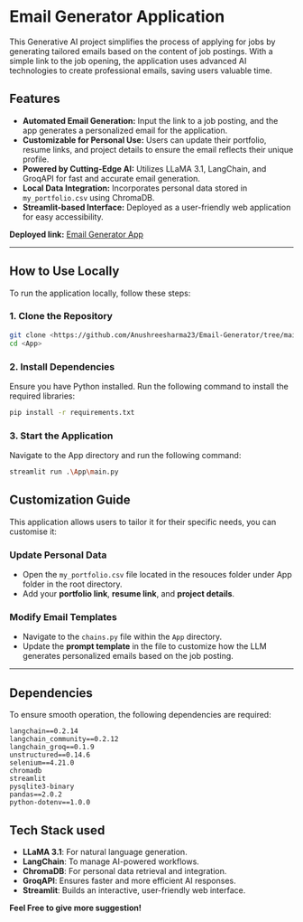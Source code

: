 # Email Generator Application

This Generative AI project simplifies the process of applying for jobs by generating tailored emails based on the content of job postings. With a simple link to the job opening, the application uses advanced AI technologies to create professional emails, saving users valuable time.

## Features
- **Automated Email Generation:** Input the link to a job posting, and the app generates a personalized email for the application.
- **Customizable for Personal Use:** Users can update their portfolio, resume links, and project details to ensure the email reflects their unique profile.
- **Powered by Cutting-Edge AI:** Utilizes LLaMA 3.1, LangChain, and GroqAPI for fast and accurate email generation.
- **Local Data Integration:** Incorporates personal data stored in `my_portfolio.csv` using ChromaDB.
- **Streamlit-based Interface:** Deployed as a user-friendly web application for easy accessibility.

**Deployed link:** [Email Generator App](https://anushreesharma23-email-generator-appmain-ber2tk.streamlit.app/)

---

## How to Use Locally
To run the application locally, follow these steps:

### 1. Clone the Repository
```bash
git clone <https://github.com/Anushreesharma23/Email-Generator/tree/main>
cd <App>
```
### 2. Install Dependencies
Ensure you have Python installed. Run the following command to install the required libraries:

```bash
pip install -r requirements.txt
```
### 3. Start the Application
Navigate to the App directory and run the following command:

```bash
streamlit run .\App\main.py
```
## Customization Guide
This application allows users to tailor it for their specific needs, you can customise it:

### **Update Personal Data**
- Open the `my_portfolio.csv` file located in the resouces folder under App folder in the root directory.
- Add your **portfolio link**, **resume link**, and **project details**.

### **Modify Email Templates**
- Navigate to the `chains.py` file within the `App` directory.
- Update the **prompt template** in the file to customize how the LLM generates personalized emails based on the job posting.

---

## Dependencies
To ensure smooth operation, the following dependencies are required:

```plaintext
langchain==0.2.14
langchain_community==0.2.12
langchain_groq==0.1.9
unstructured==0.14.6
selenium==4.21.0
chromadb
streamlit
pysqlite3-binary
pandas==2.0.2
python-dotenv==1.0.0
```
## Tech Stack used
- **LLaMA 3.1**: For natural language generation.
- **LangChain**: To manage AI-powered workflows.
- **ChromaDB**: For personal data retrieval and integration.
- **GroqAPI**: Ensures faster and more efficient AI responses.
- **Streamlit**: Builds an interactive, user-friendly web interface.

**Feel Free to give more suggestion!**


